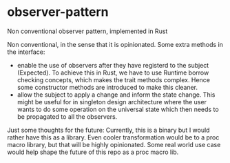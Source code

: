 # observer-pattern
Non conventional observer pattern, implemented in Rust

Non conventional, in the sense that it is opinionated. 
Some extra methods in the interface:
- enable the use of observers after they have registerd to the subject (Expected). To achieve this in Rust, we have to use Runtime borrow checking concepts, which makes the trait methods complex. Hence some constructor methods are introduced to make this cleaner.
- allow the subject to apply a change and inform the state change. This might be useful for in singleton design architecture where the user wants to do some operation on the universal state which then needs to be propagated to all the observers.

Just some thoughts for the future:
Currently, this is a binary but I would rather have this as a library. Even cooler transformation would be to a proc macro library, but that will be highly opinionated. Some real world use case would help shape the future of this repo as a proc macro lib.
